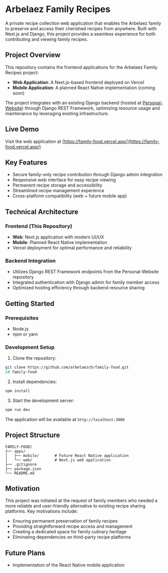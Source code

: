 # Arbelaez Family Recipes

A private recipe collection web application that enables the Arbelaez family to preserve and access their cherished recipes from anywhere. Built with Next.js and Django, this project provides a seamless experience for both contributing and viewing family recipes.

## Project Overview

This repository contains the frontend applications for the Arbelaez Family Recipes project:

- **Web Application**: A Next.js-based frontend deployed on Vercel
- **Mobile Application**: A planned React Native implementation (coming soon)

The project integrates with an existing Django backend (hosted at [Personal-Website](https://github.com/Arbelaezch/Personal-Website)) through Django REST Framework, optimizing resource usage and maintenance by leveraging existing infrastructure.

## Live Demo

Visit the web application at [https://family-food.vercel.app/](https://family-food.vercel.app/)

## Key Features

- Secure family-only recipe contribution through Django admin integration
- Responsive web interface for easy recipe viewing
- Permanent recipe storage and accessibility
- Streamlined recipe management experience
- Cross-platform compatibility (web + future mobile app)

## Technical Architecture

### Frontend (This Repository)

- **Web**: Next.js application with modern UI/UX
- **Mobile**: Planned React Native implementation
- Vercel deployment for optimal performance and reliability

### Backend Integration

- Utilizes Django REST Framework endpoints from the Personal-Website repository
- Integrated authentication with Django admin for family member access
- Optimized hosting efficiency through backend resource sharing

## Getting Started

### Prerequisites

- Node.js
- npm or yarn

### Development Setup

1. Clone the repository:
```bash
git clone https://github.com/arbelaezch/family-food.git
cd family-food
```

2. Install dependencies:
```bash
npm install
```

3. Start the development server:
```bash
npm run dev
```

The application will be available at `http://localhost:3000`

## Project Structure

```
FAMILY-FOOD/
├── apps/
│   ├── mobile/       # Future React Native application
│   └── web/          # Next.js web application
├── .gitignore
├── package.json
└── README.md
```

## Motivation

This project was initiated at the request of family members who needed a more reliable and user-friendly alternative to existing recipe sharing platforms. Key motivations include:

- Ensuring permanent preservation of family recipes
- Providing straightforward recipe access and management
- Creating a dedicated space for family culinary heritage
- Eliminating dependencies on third-party recipe platforms

## Future Plans

- Implementation of the React Native mobile application